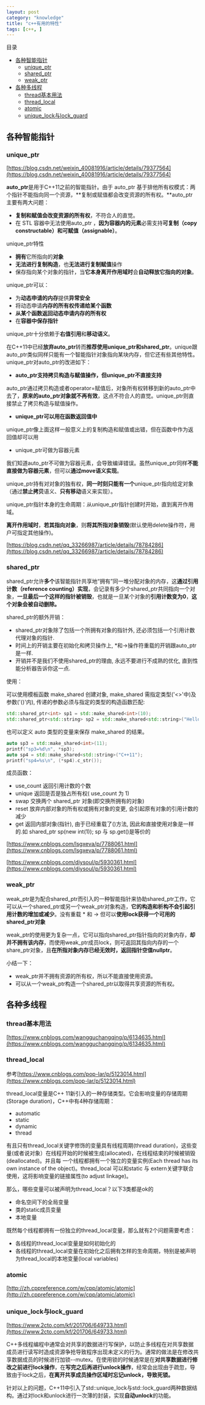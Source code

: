 ```yaml
---
layout: post
category: "knowledge"
title: "c++有用的特性"
tags: [c++, ]
---
```


目录

<!-- TOC -->

- [各种智能指针](#各种智能指针)
    - [unique_ptr](#unique_ptr)
    - [shared_ptr](#shared_ptr)
    - [weak_ptr](#weak_ptr)
- [各种多线程](#各种多线程)
    - [thread基本用法](#thread基本用法)
    - [thread_local](#thread_local)
    - [atomic](#atomic)
    - [unique_lock与lock_guard](#unique_lock与lock_guard)

<!-- /TOC -->

## 各种智能指针

### unique_ptr

[https://blog.csdn.net/weixin_40081916/article/details/79377564](https://blog.csdn.net/weixin_40081916/article/details/79377564)

**auto_ptr**是用于C++11之前的智能指针。由于 auto_ptr 基于排他所有权模式：两个指针不能指向同一个资源，**复制或赋值都会改变资源的所有权。**auto_ptr 主要有两大问题：

+ **复制和赋值会改变资源的所有权**，不符合人的直觉。
+ 在 STL 容器中无法使用auto_ptr ，**因为容器内的元素**必需支持**可复制（copy constructable）**和**可赋值（assignable）**。

unique_ptr特性

+ **拥有**它所指向的**对象**
+ **无法进行复制构造**，也**无法进行复制赋值**操作
+ 保存指向某个对象的指针，当**它本身离开作用域时**会**自动释放它指向的对象**。

unique_ptr可以：

+ 为**动态申请的内存**提供**异常安全**
+ 将动态申请**内存的所有权传递给某个函数**
+ **从某个函数返回动态申请内存的所有权**
+ 在**容器中保存指针**

unique_ptr十分依赖于**右值引用**和**移动语义**。

在C++11中已经**放弃auto_ptr**转而**推荐使用unique_ptr和shared_ptr**。unique跟auto_ptr类似同样只能有一个智能指针对象指向某块内存，但它还有些其他特性。unique_ptr对auto_ptr的改进如下：

+ **auto_ptr支持拷贝构造与赋值操作，但unique_ptr不直接支持**

auto_ptr通过拷贝构造或者operator=赋值后，对象所有权转移到新的auto_ptr中去了，**原来的auto_ptr对象就不再有效**，这点不符合人的直觉。unique_ptr则直接禁止了拷贝构造与赋值操作。

+ **unique_ptr可以用在函数返回值中**

unique_ptr像上面这样一般意义上的复制构造和赋值或出错，但在函数中作为返回值却可以用

+ unique_ptr可做为容器元素

我们知道auto_ptr不可做为容器元素，会导致编译错误。虽然unique_ptr同样**不能直接做为容器元素**，但可以**通过move语义实现**。

unique_ptr持有对对象的独有权，**同一时刻只能有一个**unique_ptr指向给定对象（通过**禁止拷贝**语义、**只有移动**语义来实现）。

unique_ptr指针本身的生命周期：从unique_ptr指针创建时开始，直到离开作用域。

**离开作用域时**，**若其指向对象**，则**将其所指对象销毁**(默认使用delete操作符，用户可指定其他操作)。

[https://blog.csdn.net/qq_33266987/article/details/78784286](https://blog.csdn.net/qq_33266987/article/details/78784286)

### shared_ptr

shared_ptr允许**多个**该智能指针共享地“拥有”同一堆分配对象的内存，这**通过引用计数（reference counting）实现**，会记录有多少个shared_ptr共同指向一个对象，**一旦最后一个这样的指针被销毁**，也就是一旦某个对象的**引用计数变为0**，**这个对象会被自动删除。**

shared_ptr的额外开销：

+ shared_ptr对象除了包括一个所拥有对象的指针外, 还必须包括一个引用计数代理对象的指针.
+ 时间上的开销主要在初始化和拷贝操作上, \*和->操作符重载的开销跟auto_ptr是一样.
+ 开销并不是我们不使用shared_ptr的理由, 永远不要进行不成熟的优化, 直到性能分析器告诉你这一点.

使用：

可以使用模板函数 make_shared 创建对象, make_shared 需指定类型('<>'中)及参数('()'内), 传递的参数必须与指定的类型的构造函数匹配:

```c++
std::shared_ptr<int> sp1 = std::make_shared<int>(10);
std::shared_ptr<std::string> sp2 = std::make_shared<std::string>("Hello c++");
```

也可以定义 auto 类型的变量来保存 make_shared 的结果。

```c++
auto sp3 = std::make_shared<int>(11);
printf("sp3=%d\n", *sp3);
auto sp4 = std::make_shared<std::string>("C++11");
printf("sp4=%s\n", (*sp4).c_str());
```

成员函数：

+ use_count 返回引用计数的个数
+ unique 返回是否是独占所有权( use_count 为 1)
+ swap 交换两个 shared_ptr 对象(即交换所拥有的对象)
+ reset 放弃内部对象的所有权或拥有对象的变更, 会引起原有对象的引用计数的减少
+ get 返回内部对象(指针), 由于已经重载了()方法, 因此和直接使用对象是一样的.如 shared_ptr<int> sp(new int(1)); sp 与 sp.get()是等价的



[https://www.cnblogs.com/lsgxeva/p/7788061.html](https://www.cnblogs.com/lsgxeva/p/7788061.html)

[https://www.cnblogs.com/diysoul/p/5930361.html](https://www.cnblogs.com/diysoul/p/5930361.html)


### weak_ptr

weak_ptr是为配合shared_ptr而引入的一种智能指针来协助shared_ptr工作，它可以从一个shared_ptr或另一个weak_ptr对象构造，**它的构造和析构不会引起引用计数的增加或减少**。没有重载 \* 和 -> 但可以**使用lock获得一个可用的shared_ptr对象**

weak_ptr的使用更为复杂一点，它可以指向shared_ptr指针指向的对象内存，**却并不拥有该内存**，而使用weak_ptr成员lock，则可返回其指向内存的一个share_ptr对象，且**在所指对象内存已经无效时，返回指针空值nullptr**。

小结一下：

+ weak_ptr并不拥有资源的所有权，所以不能直接使用资源。
+ 可以从一个weak_ptr构造一个shared_ptr以取得共享资源的所有权。



## 各种多线程

### thread基本用法

[https://www.cnblogs.com/wangguchangqing/p/6134635.html](https://www.cnblogs.com/wangguchangqing/p/6134635.html)

### thread_local

参考[https://www.cnblogs.com/pop-lar/p/5123014.html](https://www.cnblogs.com/pop-lar/p/5123014.html)

thread_local变量是C++ 11新引入的一种存储类型。它会影响变量的存储周期(Storage duration)，C++中有4种存储周期：

+ automatic
+ static
+ dynamic
+ thread

有且只有thread_local关键字修饰的变量具有线程周期(thread duration)，这些变量(或者说对象）在线程开始的时候被生成(allocated)，在线程结束的时候被销毁(deallocated)。并且每 一个线程都拥有一个独立的变量实例(Each thread has its own instance of the object)。thread_local 可以和static 与 extern关键字联合使用，这将影响变量的链接属性(to adjust linkage)。

那么，哪些变量可以被声明为thread_local？以下3类都是ok的

+ 命名空间下的全局变量
+ 类的static成员变量
+ 本地变量

既然每个线程都拥有一份独立的thread_local变量，那么就有2个问题需要考虑：

+ 各线程的thread_local变量是如何初始化的
+ 各线程的thread_local变量在初始化之后拥有怎样的生命周期，特别是被声明为thread_local的本地变量(local variables)

### atomic

[http://zh.cppreference.com/w/cpp/atomic/atomic](http://zh.cppreference.com/w/cpp/atomic/atomic)


### unique_lock与lock_guard

[https://www.2cto.com/kf/201706/649733.html](https://www.2cto.com/kf/201706/649733.html)

C++多线程编程中通常会对共享的数据进行写保护，以防止多线程在对共享数据成员进行读写时造成资源争抢导致程序出现未定义的行为。通常的做法是在修改共享数据成员的时候进行加锁--mutex。在使用锁的时候通常是在**对共享数据进行修改之前进行lock操作**，在**写完之后再进行unlock操作**，经常会出现由于疏忽，导致由于lock之后，**在离开共享成员操作区域时忘记unlock，导致死锁。**

针对以上的问题，C++11中引入了std::unique_lock与std::lock_guard两种数据结构。通过对lock和unlock进行一次薄的封装，实现**自动unlock**的功能。

